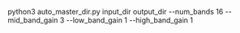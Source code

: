 python3 auto_master_dir.py input_dir output_dir --num_bands 16 --mid_band_gain 3 --low_band_gain 1 --high_band_gain 1
